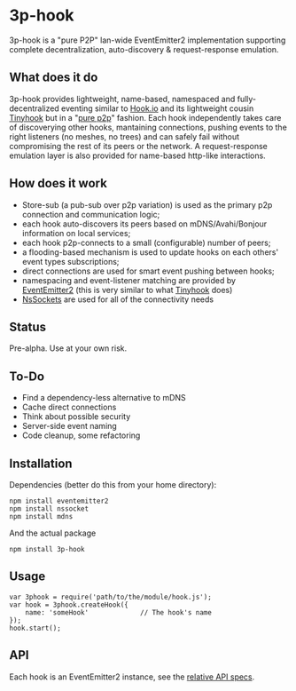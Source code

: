 3p-hook
=======

3p-hook is a "pure P2P" lan-wide EventEmitter2 implementation supporting complete decentralization, auto-discovery  &amp; request-response emulation.

What does it do
---------------

3p-hook provides lightweight, name-based, namespaced and fully-decentralized eventing similar to [Hook.io](https://github.com/hookio/hook.io) and its lightweight cousin [Tinyhook](https://github.com/sergeyksv/tinyhook) but in a "[pure p2p](http://en.wikipedia.org/wiki/Peer-to-peer#Unstructured_systems)" fashion. Each hook independently takes care of discoverying other hooks, mantaining connections, pushing events to the right listeners (no meshes, no trees) and can safely fail without compromising the rest of its peers or the network. A request-response emulation layer is also provided for name-based http-like interactions.

How does it work
----------------

* Store-sub (a pub-sub over p2p variation) is used as the primary p2p connection and communication logic;
* each hook auto-discovers its peers based on mDNS/Avahi/Bonjour information on local services;
* each hook p2p-connects to a small (configurable) number of peers;
* a flooding-based mechanism is used to update hooks on each others' event types subscriptions;
* direct connections are used for smart event pushing between hooks;
* namespacing and event-listener matching are provided by [EventEmitter2](https://github.com/hij1nx/EventEmitter2) (this is very similar to what [Tinyhook](https://github.com/sergeyksv/tinyhook) does)
* [NsSockets](https://github.com/nodejitsu/nssocket) are used for all of the connectivity needs

Status
------

Pre-alpha. Use at your own risk.

To-Do
-----

* Find a dependency-less alternative to mDNS
* Cache direct connections
* Think about possible security
* Server-side event naming
* Code cleanup, some refactoring

Installation
------------

Dependencies (better do this from your home directory): 

    npm install eventemitter2 
    npm install nssocket
    npm install mdns

And the actual package 

    npm install 3p-hook

Usage
-----

    var 3phook = require('path/to/the/module/hook.js'); 
    var hook = 3phook.createHook({
    	name: 'someHook'             // The hook's name
    });
    hook.start();

API
---

Each hook is an EventEmitter2 instance, see the [relative API specs](https://github.com/hij1nx/EventEmitter2#api).
